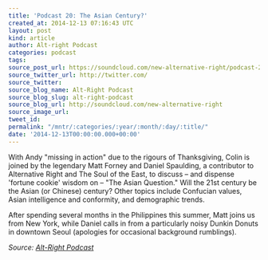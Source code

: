 ```yaml
---
title: 'Podcast 20: The Asian Century?'
created_at: 2014-12-13 07:16:43 UTC
layout: post
kind: article
author: Alt-right Podcast
categories: podcast
tags: 
source_post_url: https://soundcloud.com/new-alternative-right/podcast-20-the-asian-century
source_twitter_url: http://twitter.com/
source_twitter: 
source_blog_name: Alt-Right Podcast
source_blog_slug: alt-right-podcast
source_blog_url: http://soundcloud.com/new-alternative-right
source_image_url: 
tweet_id: 
permalink: "/mntr/:categories/:year/:month/:day/:title/"
date: '2014-12-13T00:00:00.000+00:00'
---
```

With Andy "missing in action" due to the rigours of Thanksgiving, Colin is joined by the legendary Matt Forney and Daniel Spaulding, a contributor to Alternative Right and The Soul of the East, to discuss – and dispense 'fortune cookie' wisdom on – "The Asian Question." Will the 21st century be the Asian (or Chinese) century? Other topics include Confucian values, Asian intelligence and conformity, and demographic trends.

After spending several months in the Philippines this summer, Matt joins us from New York, while Daniel calls in from a particularly noisy Dunkin Donuts in downtown Seoul (apologies for occasional background rumblings).<div class="">
    <i>Source: <a href="http://soundcloud.com/new-alternative-right">Alt-Right Podcast</a></i>
</div>
